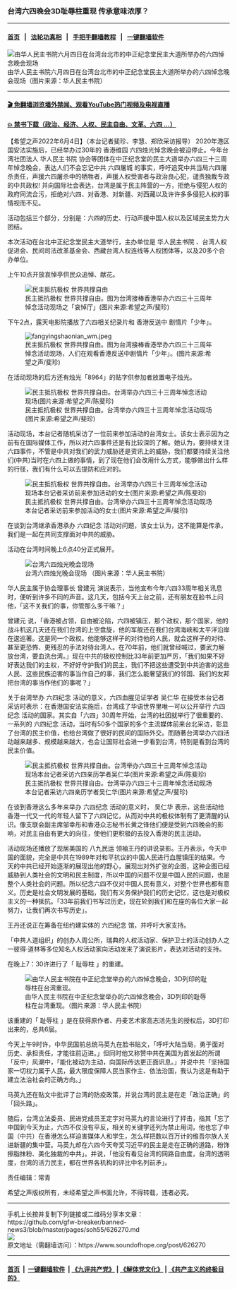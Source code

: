 ### 台湾六四晚会3D耻辱柱重现 传承意味浓厚？
------------------------

#### [首页](https://github.com/gfw-breaker/banned-news3/blob/master/README.md) &nbsp;&nbsp;|&nbsp;&nbsp; [法轮功真相](https://github.com/begood0513/basic/blob/master/README.md)  &nbsp;&nbsp;|&nbsp;&nbsp; [手把手翻墙教程](https://github.com/gfw-breaker/guides/wiki)  &nbsp;&nbsp;|&nbsp;&nbsp; [一键翻墙软件](https://github.com/gfw-breaker/nogfw/blob/master/README.md)  



<div><img alt="由华人民主书院六月四日在台湾台北市的中正纪念堂民主大道所举办的六四悼念晚会现场" src="https://img.soundofhope.org/2022-06/1654350203362.jpg"/>
<br/><figcaption class="caption">
 由华人民主书院六月四日在台湾台北市的中正纪念堂民主大道所举办的六四悼念晚会现场（图片来源：华人民主书院）
</figcaption></div><hr/>

#### [ 🎬  免翻墙浏览墙外禁闻、观看YouTube热门视频及电视直播](https://github.com/gfw-breaker/HelloWorld)

#### [ 💥  禁书下载（政治、经济、人权、民主自由、文革、六四 ...）](https://github.com/gfw-breaker/books/blob/master/README.md)

<div><div class="Content__Wrapper sc-1bvya0-0 grZQxZ">
 <p class="meta-top">
  <span class="meta">
   【希望之声2022年6月4日】（本台记者斐珍、李慧、郑欣采访报导）
  </span>
  2020年港区国安法实施后，已经举办过30年的
  <ok href="/term/50826">
   香港维园
  </ok>
  六四烛光悼念晚会被迫停止。今年台湾社团法人
  <ok href="/term/139576">
   华人民主书院
  </ok>
  协会等团体在中正纪念堂的民主大道举办六四三十三周年悼念晚会，表达人们不会忘记中共
  <ok href="/term/297661">
   六四屠城
  </ok>
  的事实，呼吁追究中共当局六四屠杀责任，声援六四屠杀中的牺牲者，声援人权受害者与政治良心犯，谴责独裁专政的中共政权! 并向国际社会表达，台湾是属于民主阵营的一方，拒绝与侵犯人权的政府同流合污，拒绝对六四、对香港、对新疆、对西藏以及许许多多侵犯人权的事情视而不见。
 </p>
 <p>
  活动包括三个部分，分别是：六四的历史、行动声援中国人权以及区域民主势力大团结。
 </p>
 <p>
  本次活动在台北中正纪念堂民主大道举行，主办单位是
  <ok href="/term/139576">
   华人民主书院
  </ok>
  、台湾人权促进会、民间司法改革基金会、西藏台湾人权连线等人权团体等，以及20多个合办单位。
 </p>
 <p>
  上午10点开放哀悼亭供民众追悼、献花。
 </p>
 <figure class="OImage__StyledFigure-sc-1lfley0-0 hHSfVg">
  <img alt="民主抵抗极权 世界共撑自由" src="https://img.soundofhope.org/2022-06/1654329603596.jpeg"/>
  <br/><figcaption>
   民主抵抗极权 世界共撑自由。图为台湾接棒香港举办六四三十三周年悼念活动现场之「哀悼厅」(图片来源:希望之声/斐珍)
  </figcaption>
 </figure>
 <p>
  下午2点，露天电影院播放了六四相关纪录片和
  <ok href="/term/1450">
   香港反送中
  </ok>
  剧情片「少年」。
 </p>
 <figure class="OImage__StyledFigure-sc-1lfley0-0 hHSfVg">
  <img alt="fangyingshaonian_wm.jpeg" src="https://img.soundofhope.org/2022-06/fangyingshaonian_wm.jpeg"/>
  <br/><figcaption>
   民主抵抗极权 世界共撑自由。图为台湾接棒香港举办六四三十三周年悼念活动现场，人们在观看香港反送中剧情片「少年」。(图片来源:希望之声/斐珍)
  </figcaption>
 </figure>
 <p>
  在活动现场的后方还有烛光「8964」的贴字供参加者放置电子烛光。
 </p>
 <figure class="OImage__StyledFigure-sc-1lfley0-0 hHSfVg">
  <img alt="民主抵抗极权 世界共撑自由。台湾举办六四三十三周年悼念活动现场(图片来源:希望之声/陈斐珍)" src="https://img.soundofhope.org/2022-06/1-1654351970094.jpg"/>
  <br/><figcaption>
   民主抵抗极权 世界共撑自由。台湾举办六四三十三周年悼念活动现场(图片来源:希望之声/斐珍)
  </figcaption>
 </figure>
 <p>
  活动现场，本台记者随机采访了一位前来参加活动的台湾女士。该女士表示因为之前有在国际媒体工作，所以对六四事件还是有比较深的了解。她认为，要持续关注六四事件，不管是中共对我们的武力威胁还是资讯上的威胁，我们都要持续关注他们(中共)当时在六四上做的事情，到了现在他们会改用什么方式，能够做出什么样的行径，我们有什么可以去提防和应对的。
 </p>
 <figure class="OImage__StyledFigure-sc-1lfley0-0 hHSfVg">
  <img alt="民主抵抗极权 世界共撑自由。台湾举办六四三十三周年悼念活动现场本台记者采访前来参加活动的女士(图片来源:希望之声/陈斐珍)" src="https://img.soundofhope.org/2022-06/1654352081844.jpg"/>
  <br/><figcaption>
   民主抵抗极权 世界共撑自由。台湾举办六四三十三周年悼念活动现场本台记者采访前来参加活动的女士(图片来源:希望之声/斐珍)
  </figcaption>
 </figure>
 <p>
  在谈到台湾继承香港承办
  <ok href="/term/50547">
   六四纪念
  </ok>
  活动对问题，该女士认为，这不能算是传承，我们是一起在共同支撑面对中共的威胁。
 </p>
 <p>
  活动在台湾时间晚上6点40分正式展开。
 </p>
 <figure class="OImage__StyledFigure-sc-1lfley0-0 hHSfVg">
  <img alt="台湾六四烛光晚会现场" src="https://img.soundofhope.org/2022-06/s__58802256-1654350638774.jpg"/>
  <br/><figcaption>
   台湾六四烛光晚会现场 （图片来源：华人民主书院）
  </figcaption>
 </figure>
 <p>
  华人民主属于协会理事长
  <ok href="/term/139575">
   曾建元
  </ok>
  演说表示，当他宣布今年六四33周年相关讯息时，便听到许多不同的声音。这几天，包括今天上台之前，还有朋友在脸书上问他，「这不关我们的事，你管那么多干嘛？」
 </p>
 <p>
  <ok href="/term/139575">
   曾建元
  </ok>
  说，「香港被占领，自由被沦陷，六四被镇压，那个政权，那个国家，他的战斗机这几天还在我们台湾的上空盘旋，他的军舰还在我们台湾海峡和太平洋沿岸在逡巡著。这是同一个政权。他能够这样子的对待他的人民，就会这样子的对待、甚至更恐怖、更残忍的手法对待台湾人。在70年前，他们就曾经喊过，要武力解放台湾，要血洗台湾。」现在中共的极权控制比33年前更加严厉，「我们如果不好好表达我们的主权，不好好守护我们的民主，我们不把这些遭受到中共迫害的这些人民、这些民族迫害的事当作自己的事，我们怎么能奢望我们的邻国、我们的友邦把台湾的事当作他们的事呢？」
 </p>
 <p>
  关于台湾举办
  <ok href="/term/50547">
   六四纪念
  </ok>
  活动的意义，六四血腥见证学者
  <ok href="/term/40890">
   吴仁华
  </ok>
  在接受本台记者采访时表示：在香港国安法实施后，台湾成了华语世界里唯一可以公开举行
  <ok href="/term/50547">
   六四纪念
  </ok>
  活动的国家。其实自「六四」30周年开始，台湾的社团就举行了很重要的、一系列的
  <ok href="/term/50547">
   六四纪念
  </ok>
  活动，当时有50多个国家的多个主流媒体前来台北采访，彰显了台湾的民主价值，也给台湾做了很好的民间的国际外交。而随著台湾举办六四活动越来越多、规模越来越大，也会让国际社会进一步看到台湾，特别是看到台湾的民主价值。
 </p>
 <figure class="OImage__StyledFigure-sc-1lfley0-0 hHSfVg">
  <img alt="民主抵抗极权 世界共撑自由。台湾举办六四三十三周年悼念活动现场本台记者采访六四亲历学者吴仁华(图片来源:希望之声/陈斐珍)" src="https://img.soundofhope.org/2022-06/1654352258973.jpg"/>
  <br/><figcaption>
   民主抵抗极权 世界共撑自由。台湾举办六四三十三周年悼念活动现场本台记者采访六四亲历学者吴仁华(图片来源:希望之声/斐珍)
  </figcaption>
 </figure>
 <p>
  在谈到香港这么多年来举办
  <ok href="/term/50547">
   六四纪念
  </ok>
  活动的意义时，
  <ok href="/term/40890">
   吴仁华
  </ok>
  表示，这些活动给香港一代又一代的年轻人留下了六四记忆，从而对中共的极权体制有了更清醒的认识。像支联会副主席邹幸彤和香港众志秘书长黄之锋他们便是受到六四晚会的影响，对民主自由有更大的向往，使他们更积极的去投入香港的民主运动。
 </p>
 <p>
  活动现场还播放了现居美国的
  <ok href="/term/24868">
   八九民运
  </ok>
  领袖王丹的讲说录影。王丹表示，今天中国的面貌，完全是中共在1989年对和平抗议的中国人民进行血腥镇压的结果。今天的中共已经开始逐渐的展现出他的野心，展现出对外扩张的企图，这种企图已经威胁到人类社会的文明和民主制度，所以中国的问题不仅是中国人民的问题，也是整个人类社会的问题。所以纪念六四不仅对中国人民有意义，对整个世界也都有意义。历史是社会文明发展的基础，我们有义务保护我们的历史记忆，这也是对极权主义的一种抵抗。「33年前我们书写过历史，现在轮到我们和在座的各位大家一起努力，让我们再次书写历史」。
 </p>
 <p>
  王丹还说正在筹备在纽约建实体的
  <ok href="/term/50547">
   六四纪念
  </ok>
  馆，并呼吁大家支持。
 </p>
 <p>
  「中共人道组织」的创办人周公所，瑞典的人权活动家、保护卫士的活动创办人之一彼得·道林等多位知名人权活动家向活动发来了演说影片，表达对活动的支持。
 </p>
 <p>
  在晚上7：30许进行了「
  <ok href="/term/260530">
   耻辱柱
  </ok>
  」的重建。
 </p>
 <figure class="OImage__StyledFigure-sc-1lfley0-0 hHSfVg">
  <img alt="由华人民主书院在中正纪念堂举办的六四悼念晚会，3D列印的耻辱柱在台湾重现。" src="https://img.soundofhope.org/2022-06/1654351246568.jpg"/>
  <br/><figcaption>
   由华人民主书院在中正纪念堂举办的六四悼念晚会，3D列印的耻辱柱在台湾重现。（图片来源：华人民主书院）
  </figcaption>
 </figure>
 <p>
  该重建的「
  <ok href="/term/260530">
   耻辱柱
  </ok>
  」是在获得原作者、丹麦艺术家高志活先生的授权后，3D打印出来的，总共6层。
 </p>
 <p>
  今天上午9时许，中华民国前总统马英九在脸书贴文，「呼吁大陆当局，勇于面对历史、承担责任，才能往前迈进。」但同时他又称赞中共在美国为首发起的所谓「反中」风潮中，「能化被动为主动，向国际传达更正面讯息。」并说中共「坚持国家一切权力属于人民，最大限度保障人民当家作主、依法治国，我认为这是有助于建立法治社会的正确方向。」
 </p>
 <p>
  马英九还在贴文中批评了台湾的防疫政策，并说台湾的民主是在走「政治正确」的「回头路」。
 </p>
 <p>
  随后，台湾立法委员、民进党成员王定宇对马英九的言论进行了抨击，指其「忘了中国到今天为止，六四不仅没有平反，相关的关键字还列为禁止用词，他也忘了中国（中共）在香港怎么样迫害媒体人和学生，怎么样把数以百万计的维吾尔族人关进新疆的集中营。马英九却在六四今天夸奖习近平的民主是走在正确的道路，粉饰擦脂抹粉、美化独裁的中共」。并说，「他没有看见台湾的网路自由度，台湾的透明度，台湾的活力民主，都在世界各机构的评比中名列前矛」。
 </p>
 <p class="meta-btm">
  责任编辑：常青
 </p>
 <p class="meta-btm">
  希望之声版权所有，未经希望之声书面允许，不得转载，违者必究。
 </p>
</div>
</div>
<hr/>
手机上长按并复制下列链接或二维码分享本文章：<br/>
https://github.com/gfw-breaker/banned-news3/blob/master/pages/soh55/626270.md <br/>
<a href='https://github.com/gfw-breaker/banned-news3/blob/master/pages/soh55/626270.md'><img src='https://github.com/gfw-breaker/banned-news3/blob/master/pages/soh55/626270.md.png'/></a> <br/>
原文地址（需翻墙访问）：https://www.soundofhope.org/post/626270


------------------------
#### [首页](https://github.com/gfw-breaker/banned-news3/blob/master/README.md) &nbsp;|&nbsp; [一键翻墙软件](https://github.com/gfw-breaker/nogfw/blob/master/README.md) &nbsp;| [《九评共产党》](https://github.com/gfw-breaker/9ping.md/blob/master/README.md#九评之一评共产党是什么) | [《解体党文化》](https://github.com/gfw-breaker/jtdwh.md/blob/master/README.md) | [《共产主义的终极目的》](https://github.com/gfw-breaker/gczydzjmd.md/blob/master/README.md)


<img src='http://gfw-breaker.win/banned-news3/pages/soh55/626270.md' width='0px' height='0px'/>